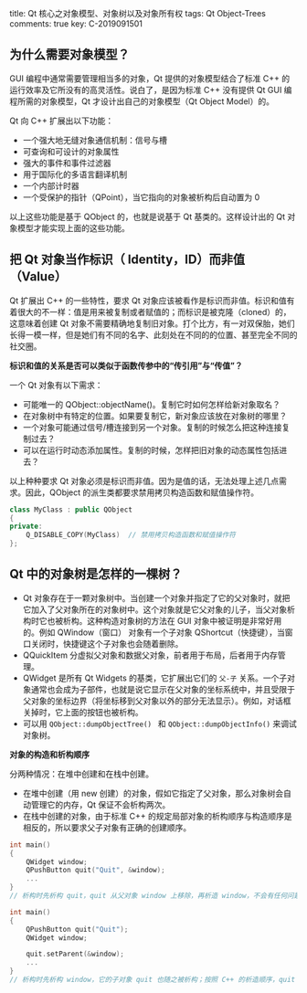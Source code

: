 title: Qt 核心之对象模型、对象树以及对象所有权
tags: Qt Object-Trees
comments: true
key: C-2019091501

## 为什么需要对象模型？

GUI 编程中通常需要管理相当多的对象，Qt 提供的对象模型结合了标准 C++ 的运行效率及它所没有的高灵活性。说白了，是因为标准 C++ 没有提供 Qt GUI 编程所需的对象模型，Qt 才设计出自己的对象模型（Qt Object Model）的。

Qt 向 C++ 扩展出以下功能：

* 一个强大地无缝对象通信机制：信号与槽
* 可查询和可设计的对象属性
* 强大的事件和事件过滤器
* 用于国际化的多语言翻译机制
* 一个内部计时器
* 一个受保护的指针（QPoint），当它指向的对象被析构后自动置为 0

以上这些功能是基于 QObject 的，也就是说基于 Qt 基类的。这样设计出的 Qt 对象模型才能实现上面的这些功能。



## 把 Qt 对象当作标识（ Identity，ID）而非值 （Value）

Qt 扩展出 C++ 的一些特性，要求 Qt 对象应该被看作是标识而非值。标识和值有着很大的不一样：值是用来被复制或者赋值的；而标识是被克隆（cloned）的，这意味着创建 Qt 对象不需要精确地复制旧对象。打个比方，有一对双保胎，她们长得一模一样，但是她们有不同的名字、此刻处在不同的的位置、甚至完全不同的社交圈。

**标识和值的关系是否可以类似于函数传参中的“传引用”与“传值”？**

一个 Qt 对象有以下需求：

* 可能唯一的 QObject::objectName()。复制它时如何怎样给新对象取名？
* 在对象树中有特定的位置。如果要复制它，新对象应该放在对象树的哪里？
* 一个对象可能通过信号/槽连接到另一个对象。复制的时候怎么把这种连接复制过去？
* 可以在运行时动态添加属性。复制的时候，怎样把旧对象的动态属性包括进去？

以上种种要求 Qt 对象必须是标识而非值。因为是值的话，无法处理上述几点需求。因此，QObject 的派生类都要求禁用拷贝构造函数和赋值操作符。

``` C++
class MyClass : public QObject
{
private:
    Q_DISABLE_COPY(MyClass)  // 禁用拷贝构造函数和赋值操作符
};
```



## Qt 中的对象树是怎样的一棵树？

* Qt 对象存在于一颗对象树中。当创建一个对象并指定了它的父对象时，就把它加入了父对象所在的对象树中。这个对象就是它父对象的儿子，当父对象析构时它也被析构。这种构造对象树的方法在 GUI 对象中被证明是非常好用的。例如 QWindow（窗口） 对象有一个子对象 QShortcut（快捷键），当窗口关闭时，快捷键这个子对象也会随着删除。
* QQuickItem 分虚拟父对象和数据父对象，前者用于布局，后者用于内存管理。
* QWidget 是所有 Qt Widgets 的基类，它扩展出它们的 `父-子` 关系。一个子对象通常也会成为子部件，也就是说它显示在父对象的坐标系统中，并且受限于父对象的坐标边界（将坐标移到父对象以外的部分无法显示）。例如，对话框关掉时，它上面的按钮也被析构。
* 可以用 `QObject::dumpObjectTree() ` 和 `QObject::dumpObjectInfo()` 来调试对象树。



**对象的构造和析构顺序**

分两种情况：在堆中创建和在栈中创建。

* 在堆中创建（用 new 创建）的对象，假如它指定了父对象，那么对象树会自动管理它的内存，Qt 保证不会析构两次。
* 在栈中创建的对象，由于标准 C++ 的规定局部对象的析构顺序与构造顺序是相反的，所以要求父子对象有正确的创建顺序。

```c++
int main()
{
    QWidget window;
    QPushButton quit("Quit", &window);
    ...
}
// 析构时先析构 quit，quit 从父对象 window 上移除，再析造 window，不会有任何问题。
```

```c++
int main()
{
    QPushButton quit("Quit");
    QWidget window;

    quit.setParent(&window);
    ...
}
// 析构时先析构 window，它的子对象 quit 也随之被析构；按照 C++ 的析造顺序，quit 将再次析构一次，造成程序崩溃！
```

